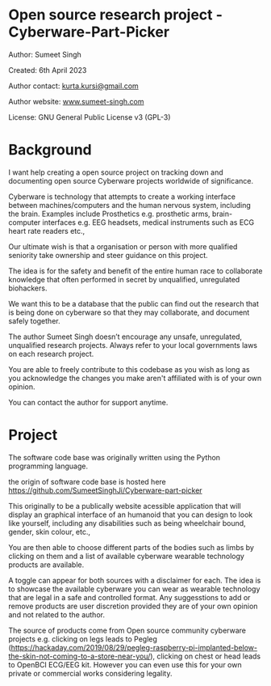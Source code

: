# Open source research project - Cyberware-Part-Picker


Author: Sumeet Singh

Created: 6th April 2023

Author contact: kurta.kursi@gmail.com

Author website: www.sumeet-singh.com

License: GNU General Public License v3 (GPL-3)


# Background

I want help creating a open source project on tracking down and documenting open source Cyberware projects worldwide of significance.

Cyberware is technology that attempts to create a working interface between machines/computers and the human nervous system, including the brain. Examples include Prosthetics e.g. prosthetic arms, brain-computer interfaces e.g. EEG headsets, medical instruments such as ECG heart rate readers etc.,

Our ultimate wish is that a organisation or person with more qualified seniority take ownership and steer guidance on this project.

The idea is for the safety and benefit of the entire human race to collaborate knowledge that often  performed in secret by unqualified, unregulated biohackers.

We want this to be a database that the public can find out the research that is being done on cyberware so that they may collaborate, and document safely together.

The author Sumeet Singh doesn’t encourage any unsafe, unregulated, unqualified research projects. Always refer to your local governments laws on each research project.

You are able to freely contribute to this codebase as you wish as long as you acknowledge the changes you make aren't affiliated with is of your own opinion.

You can contact the author for support anytime.




# Project

The software code base was originally written using the Python programming language.

the origin of software code base is hosted here https://github.com/SumeetSinghJi/Cyberware-part-picker

This originally to be a publically website acessible application that will display an graphical interface of an humanoid that you can design to look like yourself, including any disabilities such as being wheelchair bound, gender, skin colour, etc., 

You are then able to choose different parts of the bodies such as limbs by clicking on them and a list of available cyberware wearable technology products are available.

A toggle can appear for both sources with a disclaimer for each. The idea is to showcase the available cyberware you can wear as wearable technology that are legal in a safe and controlled format. Any suggesstions to add or remove products are user discretion provided they are of your own opinion and not related to the author.

The source of products come from Open source community cyberware projects e.g. clicking on legs leads to Pegleg (https://hackaday.com/2019/08/29/pegleg-raspberry-pi-implanted-below-the-skin-not-coming-to-a-store-near-you/), clicking on chest or head leads to OpenBCI ECG/EEG kit. However you can even use this for your own private or commercial works considering legality.



